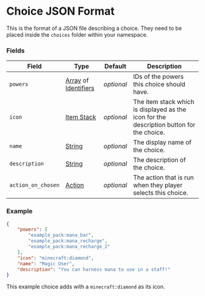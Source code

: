 # Choice JSON Format

This is the format of a JSON file describing a choice. They need to be placed inside the `choices` folder within your namespace.

### Fields

Field  | Type | Default | Description
-------|------|---------|-------------
`powers` | [Array](data_types/array.md) of [Identifiers](../data_types/identifier/) | _optional_ | IDs of the powers this choice should have.
`icon` | [Item Stack](data_types/item_stack.md) | _optional_ | The item stack which is displayed as the icon for the description button for the choice.
`name` | [String](data_types/string.md) | _optional_ | The display name of the choice.
`description` | [String](data_types/string.md) | _optional_ | The description of the choice.
`action_on_chosen` | [Action](https://origins.readthedocs.io/en/latest/types/entity_condition_types/) | _optional_ | The action that is run when they player selects this choice.

### Example

```json
{
    "powers": [
        "example_pack:mana_bar",
        "example_pack:mana_recharge",
        "example_pack:mana_recharge_2"
    ],
    "icon": "minecraft:diamond",
    "name": "Magic User",
    "description": "You can harness mana to use in a staff!"
}
```
This example choice adds  with a `minecraft:diamond` as its icon.
